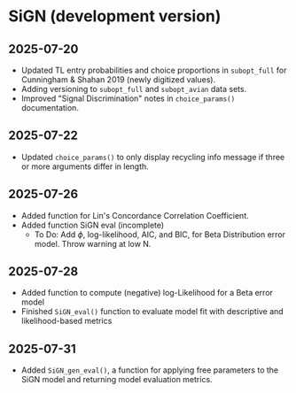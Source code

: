 # SiGN (development version)

## 2025-07-20
- Updated TL entry probabilities and choice proportions in `subopt_full` for Cunningham & Shahan 2019 (newly digitized values).
- Adding versioning to `subopt_full` and `subopt_avian` data sets.
- Improved "Signal Discrimination" notes in `choice_params()` documentation.

## 2025-07-22
- Updated `choice_params()` to only display recycling info message if three or more arguments differ in length.

## 2025-07-26
- Added function for Lin's Concordance Correlation Coefficient.
- Added function SiGN eval (incomplete)
  - To Do: Add $\phi$, log-likelihood, AIC, and BIC, for Beta Distribution error model. Throw warning at low N.

## 2025-07-28
- Added function to compute (negative) log-Likelihood for a Beta error model
- Finished `SiGN_eval()` function to evaluate model fit with descriptive and likelihood-based metrics

## 2025-07-31
- Added `SiGN_gen_eval()`, a function for applying free parameters to the SiGN model and returning model evaluation metrics.
